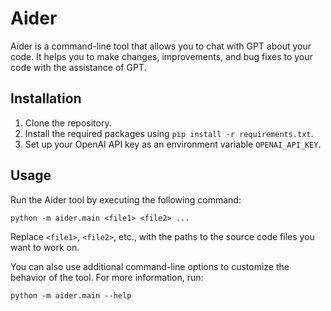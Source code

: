 # Aider

Aider is a command-line tool that allows you to chat with GPT about your code. It helps you to make changes, improvements, and bug fixes to your code with the assistance of GPT.

## Installation

1. Clone the repository.
2. Install the required packages using `pip install -r requirements.txt`.
3. Set up your OpenAI API key as an environment variable `OPENAI_API_KEY`.

## Usage

Run the Aider tool by executing the following command:

```
python -m aider.main <file1> <file2> ...
```

Replace `<file1>`, `<file2>`, etc., with the paths to the source code files you want to work on.

You can also use additional command-line options to customize the behavior of the tool. For more information, run:

```
python -m aider.main --help
```
